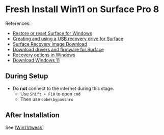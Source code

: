 # Fresh Install Win11 on Surface Pro 8

References:

- [Restore or reset Surface for Windows]( https://support.microsoft.com/en-us/surface/restore-or-reset-surface-for-windows-e1fd649a-6396-a7de-2e87-7ba3b45e0fb1 )
- [Creating and using a USB recovery drive for Surface]( https://support.microsoft.com/en-us/surface/creating-and-using-a-usb-recovery-drive-for-surface-677852e2-ed34-45cb-40ef-398fc7d62c07 )
- [Surface Recovery Image Download]( https://support.microsoft.com/en-us/surface-recovery-image )
- [Download drivers and firmware for Surface]( https://support.microsoft.com/en-us/surface/download-drivers-and-firmware-for-surface-09bb2e09-2a4b-cb69-0951-078a7739e120 )
- [Recovery options in Windows]( https://support.microsoft.com/en-us/windows/recovery-options-in-windows-31ce2444-7de3-818c-d626-e3b5a3024da5#bkmk_win11_use_recovery_drive )
- [Download Windows 11]( https://www.microsoft.com/en-hk/software-download/windows11 )

## During Setup

- Do **not** connect to the internet during this stage.
  - Use `Shift + F10` to open `cmd`
  - Then use `oobe\bypassnro`

## After Installation

See [[Win11/tweak]]

[//begin]: # "Autogenerated link references for markdown compatibility"
[Win11/tweak]: tweak.md "Tweak Win11 on Surface Pro 8"
[//end]: # "Autogenerated link references"

